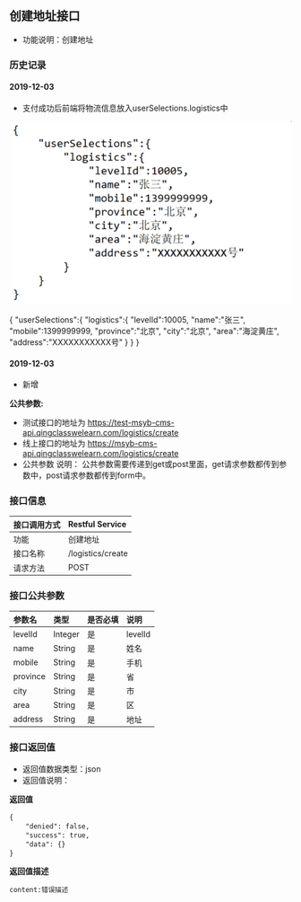 ## 创建地址接口
+ 功能说明：创建地址

### 历史记录

#### 2019-12-03 
- 支付成功后前端将物流信息放入userSelections.logistics中<br/>

![物流信息](wl.png "物流信息")

{
    "userSelections":{
        "logistics":{
            "levelId":10005,
            "name":"张三",
            "mobile":1399999999,
            "province":"北京",
            "city":"北京",
            "area":"海淀黄庄",
            "address":"XXXXXXXXXXX号"
        }
    }
}

#### 2019-12-03 
- 新增

**公共参数:**
+ 测试接口的地址为 https://test-msyb-cms-api.qingclasswelearn.com/logistics/create
+ 线上接口的地址为 https://msyb-cms-api.qingclasswelearn.com/logistics/create
+ 公共参数 说明： 公共参数需要传递到get或post里面，get请求参数都传到参数中，post请求参数都传到form中。

### 接口信息
|接口调用方式 	|	Restful Service			|
|:--------------|:--------------------------|
|功能	     	| 创建地址					|
|接口名称		|/logistics/create			|
|请求方法		|POST					    |

### 接口公共参数
|参数名		   		|类型	|是否必填	|说明			    					|
|:------------------|:------|:----------|:--------------------------------------|
|levelId			|Integer|是		  	|levelId								|
|name				|String |是		  	|姓名									|
|mobile				|String |是		  	|手机									|
|province			|String |是		  	|省										|
|city				|String |是		  	|市										|
|area				|String |是		  	|区										|
|address			|String |是		  	|地址									|

### 接口返回值
+ 返回值数据类型：json
+ 返回值说明：

**返回值**  

```
{
    "denied": false,
    "success": true,
    "data": {}
}
```

**返回值描述**  

```
content:错误描述
```